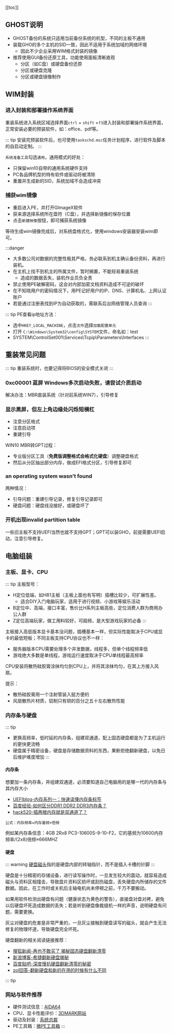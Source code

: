 [[toc]]

## GHOST说明

* GHOST备份的系统只适用当前备份系统的机型，不同的主板不通用
* 装载GHO的多个主机的SID一致，因此不适用于系统加域的网络环境
    * 因此不少企业采用WIM格式封装的镜像
* 推荐使用GUI备份还原工具，功能使用面板清晰直观
    * 分区（如C盘）或硬盘备份还原
    * 分区或硬盘克隆
    * 分区或硬盘镜像制作

## WIM封装

### 进入封装和部署操作系统界面

重装系统进入系统区域选择界面`ctrl` + `shift` +`f3`进入封装和部署操作系统界面，正常安装必要的预装软件，如：office、pdf等。

::: tip
安装完预装软件后，也可使用`taskschd.msc`任务计划程序，进行软件及脚本的自启动定制。
:::

`系统准备工具`勾选`通用`，通用模式的好处：

* 只保留win10自带的通用系统硬件支持
* PC各品牌机型的特有软件或驱动将被清除
* 重置并生成新的SID，系统加域不会造成冲突

### 捕获wim镜像

* 重启进入PE，并打开GImageX软件
* 获来源选择系统所在盘符（C盘），并选择新镜像的保存位置
* 点击`新建映像`按钮，即可捕获系统镜像

等待生成wim镜像完成后，对系统盘格式化，使用windows安装器安装wim即可。

:::danger
* 大多数公司对数据的完整性极其严格，务必联系到机主确认备份资料，再进行装机。
* 在主机上找不到机主的所属文件，暂时搁置，不能轻易重装系统
    * 造成的数据丢失，装机作业员负全责
* 禁止使用PE破解密码，这会对内部加密文档资料造成不可逆的破坏    
* 在不知晓用户的密码情况下，用PE记好用户的IP、DNS、计算机名、上网认证账户
* 若是通过注册表找到IP为自动获取的，需联系后台网络管理人员查询 
:::

::: tip
PE查看ip地址方法：
* 选中`HKEY_LOCAL_MACHINE`，点击`文件`选择`加载配置单元`
* 打开 `C:\Windows\System32\config\SYSTEM`文件，命名如：test
* SYSTEM\ControlSet001\Services\Tcpip\Parameters\Interfaces
:::

## 重装常见问题

::: tip
重装系统时，也要记得将BIOS的安全模式关闭
:::

### 0xc00001 蓝屏 Windows多次启动失败，请尝试介质启动

解决办法：MBR直装系统（针对前系统WIN7），引导修复

### 显示黑屏，但左上角边缘处闪烁短横杠

* 注意分区格式
* 注意启动项
* 重建引导

WIN10 MBR转GPT过程：

* 专业版分区工具（**免费版调整格式会格式化硬盘**）调整硬盘格式
* 然后从分区抽出部分内存，做成EFI格式分区，引导修复即可

### an operating system wasn’t found

两种情况：
* 引导问题：重建引导记录，修复引导记录即可
* 硬盘问题：硬盘线没接好，或硬盘坏了

### 开机出现invalid partition table

一些旧主板不支持UEFI当然也就不支持GPT；GPT可以装GHO，前提需要UEFI启动，注意引导修复。

## 电脑组装

### 主板、显卡、CPU

::: tip
主板型号：
* H定位低端，如H81主板（主板上面也有写明）插槽比较少，可扩展性差。
    * 适合DIY入门电脑玩家，适用于进行视频、小游戏等娱乐活动
* B定位中、高端，接口丰富，售价比H系列主板高些，定位消费人群为商用办公人群
* Z定位高端玩家，做工用料较好，可超频，是大型游戏玩家的必备
:::

主板接入高低版本显卡基本没问题，插槽基本一样，但实际性能取决于CPU或显卡的最低短板；不同主板支持CPU协议也不一样：
* 服务器版本CPU需要处理多个并发数据，线程多，但单个线程频率低
* 游戏绝大多数是单线程，游戏运行速度取决于CPU单线程最高频率

CPU安装将散热硅胶膏涂抹均匀到CPU上，并将其涂抹均匀，在其上方接入风扇。

提示：
* 散热硅胶膏用一个注射管装入挺方便的
* 风扇散热片材质，铝制只有铜的百分之五十左右散热性能

### 内存条与硬盘

::: tip
* 更换高频率，低时延的内存条，组建双通道，配上固态硬盘都是为了主机运行的更快更流畅
* 硬盘属于精密设备，硬盘是存储数据资料的东西，果断拒绝翻新硬盘，以免日后维护难度增加
:::

#### 内存条

想要加一条内存条，并组建双通道，必须要知道自己电脑用的是哪一代的内存条与其内存大小

* [UEFIblog-内存系列一：快速读懂内存条标签](https://zhuanlan.zhihu.com/p/26255460)
* [百度经验-如何区分DDR1 DDR2 DDR3内存条？](https://jingyan.baidu.com/article/f3ad7d0fe3df0909c3345b97.html)
* [hack520-插两根内存就是双通道了？](https://www.hack520.com/701.html)

`公式：内存频率=内存基频×倍频`

例如某内存条信息：4GB 2Rx8 PC3-10600S-9-10-F2，它的基频为10600内存频率/(2x8)倍频≈666MHZ


#### 硬盘

::: warning
[硬盘磁头](https://www.cnblogs.com/jswang/p/9071847.html)指的是硬盘内部的转轴指针，而不是插入卡槽的针脚
:::

硬盘是十分精密的存储设备，进行读写操作时，一旦发生较大的震动，就容易造成磁头与资料区相撞击，导致盘片资料区损坏或刮伤磁盘，丢失硬盘内所储存的文件数据。因此，在工作时或关机后主轴电机尚未停顿之前，千万不要搬动。

如果用软件检测出硬盘有问题（健康状态为黄色的警告），直接盘对盘对拷，避免以后硬盘坏死造成数据的丢失；若是听到硬盘像裁缝机一样的声音，说明硬盘有问题，需要更换。

灰尘对硬盘的危害是非常严重的，一旦灰尘接触到硬盘读写的磁头，就会产生无法修复的物理坏道，导致硬盘完全坏死。

硬盘翻新的相关阅读链接推荐：

* [搜狐新闻-再也不敢买了 揭秘固态硬盘翻新清零](https://www.sohu.com/a/252177137_615464)
* [新浪博客-希捷翻新硬盘揭秘](http://blog.sina.com.cn/s/blog_678e9e910100ied7.html)
* [百度贴吧-深度慢扒硬盘翻新清零的秘密](https://tieba.baidu.com/p/5080574289)
* [zol回答-翻新硬盘和新的在用的时候有什么不同](http://ask.zol.com.cn/x/6118821.html)

::: tip
### 网站与软件推荐
* 硬件测试信息：[AIDA64](https://www.aida64.com/)
* CPU、显卡性能评价：[3DMARK网站](https://www.3dmark.com/zh-hans/)
* 驱动及封装：[系统总裁](https://www.sysceo.com/)
* PE工具箱：[微PE工具箱](http://www.wepe.com.cn/)
:::